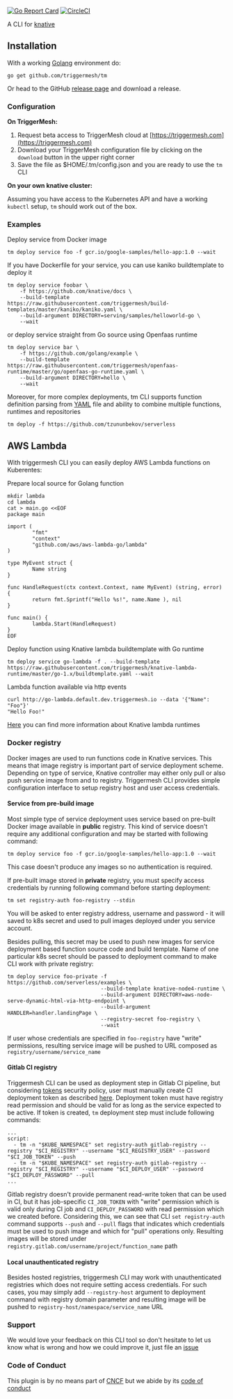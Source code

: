 [![Go Report Card](https://goreportcard.com/badge/github.com/triggermesh/tm)](https://goreportcard.com/report/github.com/triggermesh/tm) [![CircleCI](https://circleci.com/gh/triggermesh/tm/tree/master.svg?style=shield)](https://circleci.com/gh/triggermesh/tm/tree/master)

A CLI for [knative](https://github.com/knative)

## Installation

With a working [Golang](https://golang.org/doc/install) environment do:

```
go get github.com/triggermesh/tm
```

Or head to the GitHub [release page](https://github.com/triggermesh/tm/releases) and download a release.

### Configuration

**On TriggerMesh:**

1. Request beta access to TriggerMesh cloud at [https://triggermesh.com](https://triggermesh.com)
2. Download your TriggerMesh configuration file by clicking on the `download` button in the upper right corner
3. Save the file as $HOME/.tm/config.json and you are ready to use the `tm` CLI

**On your own knative cluster:**

Assuming you have access to the Kubernetes API and have a working `kubectl` setup, `tm` should work out of the box.

### Examples

Deploy service from Docker image
```
tm deploy service foo -f gcr.io/google-samples/hello-app:1.0 --wait
```

If you have Dockerfile for your service, you can use kaniko buildtemplate to deploy it
```
tm deploy service foobar \
    -f https://github.com/knative/docs \
    --build-template https://raw.githubusercontent.com/triggermesh/build-templates/master/kaniko/kaniko.yaml \
    --build-argument DIRECTORY=serving/samples/helloworld-go \
    --wait
```

or deploy service straight from Go source using Openfaas runtime
```
tm deploy service bar \
    -f https://github.com/golang/example \
    --build-template https://raw.githubusercontent.com/triggermesh/openfaas-runtime/master/go/openfaas-go-runtime.yaml \
    --build-argument DIRECTORY=hello \
    --wait
```

Moreover, for more complex deployments, tm CLI supports function definition parsing from [YAML](https://github.com/tzununbekov/serverless/blob/master/serverless.yaml) file and ability to combine multiple functions, runtimes and repositories
```
tm deploy -f https://github.com/tzununbekov/serverless
```  

## AWS Lambda

With triggermesh CLI you can easily deploy AWS Lambda functions on Kuberentes:

Prepare local source for Golang function

```
mkdir lambda
cd lambda
cat > main.go <<EOF
package main

import (
        "fmt"
        "context"
        "github.com/aws/aws-lambda-go/lambda"
)

type MyEvent struct {
        Name string
}

func HandleRequest(ctx context.Context, name MyEvent) (string, error) {
        return fmt.Sprintf("Hello %s!", name.Name ), nil
}

func main() {
        lambda.Start(HandleRequest)
}
EOF
```

Deploy function using Knative lambda buildtemplate with Go runtime

```
tm deploy service go-lambda -f . --build-template https://raw.githubusercontent.com/triggermesh/knative-lambda-runtime/master/go-1.x/buildtemplate.yaml --wait
```

Lambda function available via http events

```
curl http://go-lambda.default.dev.triggermesh.io --data '{"Name": "Foo"}'
"Hello Foo!"
```

[Here](https://github.com/triggermesh/knative-lambda-runtime) you can find more information about Knative lambda runtimes

### Docker registry

Docker images are used to run functions code in Knative services. This means that image registry is important part of service deployment scheme. Depending on type of service, Knative controller may either only pull or also push service image from and to registry. Triggermesh CLI provides simple configuration interface to setup registry host and user access credentials.

#### Service from pre-build image

Most simple type of service deployment uses service based on pre-built Docker image available in **public** registry. This kind of service doesn't require any additional configuration and may be started with following command:

```
tm deploy service foo -f gcr.io/google-samples/hello-app:1.0 --wait
```

This case doesn't produce any images so no authentication is required.

If pre-built image stored in **private** registry, you must specify access credentials by running following command before starting deployment:

```
tm set registry-auth foo-registry --stdin
```

You will be asked to enter registry address, username and password - it will saved to k8s secret and used to pull images deployed under you service account.

Besides pulling, this secret may be used to push new images for service deployment based function source code and build template. Name of one particular k8s secret should be passed to deployment command to make CLI work with private registry:

```
tm deploy service foo-private -f https://github.com/serverless/examples \
                              --build-template knative-node4-runtime \
                              --build-argument DIRECTORY=aws-node-serve-dynamic-html-via-http-endpoint \
                              --build-argument HANDLER=handler.landingPage \
                              --registry-secret foo-registry \
                              --wait
```

If user whose credentials are specified in `foo-registry` have "write" permissions, resulting service image will be pushed to URL composed as `registry/username/service_name`

#### Gitlab CI registry

Triggermesh CLI can be used as deployment step in Gitlab CI pipeline, but considering [tokens](https://docs.gitlab.com/ee/user/project/deploy_tokens/) security policy, user must manually create CI deployment token as described [here](https://docs.gitlab.com/ee/user/project/deploy_tokens/#gitlab-deploy-token).
Deployment token must have registry read permission and should be valid for as long as the service expected to be active. If token is created, `tm` deployment step must include following commands:

```
...
script:
  - tm -n "$KUBE_NAMESPACE" set registry-auth gitlab-registry --registry "$CI_REGISTRY" --username "$CI_REGISTRY_USER" --password "$CI_JOB_TOKEN" --push
  - tm -n "$KUBE_NAMESPACE" set registry-auth gitlab-registry --registry "$CI_REGISTRY" --username "$CI_DEPLOY_USER" --password "$CI_DEPLOY_PASSWORD" --pull
...
```

Gitlab registry doesn't provide permanent read-write token that can be used in CI, but it has job-specific `CI_JOB_TOKEN` with "write" permission which is valid only during CI job and `CI_DEPLOY_PASSWORD` with read permission which we created before. Considering this, we can see that CLI `set registry-auth` command supports `--push` and `--pull` flags that indicates which credentials must be used to push image and which for "pull" operations only. Resulting images will be stored under `registry.gitlab.com/username/project/function_name` path

#### Local unauthenticated registry

Besides hosted registries, triggermesh CLI may work with unauthenticated registries which does not require setting access credentials. For such cases, you may simply add `--registry-host` argument to deployment command with registry domain parameter and resulting image will be pushed to `registry-host/namespace/service_name` URL

### Support

We would love your feedback on this CLI tool so don't hesitate to let us know what is wrong and how we could improve it, just file an [issue](https://github.com/triggermesh/tm/issues/new)

### Code of Conduct

This plugin is by no means part of [CNCF](https://www.cncf.io/) but we abide by its [code of conduct](https://github.com/cncf/foundation/blob/master/code-of-conduct.md)
